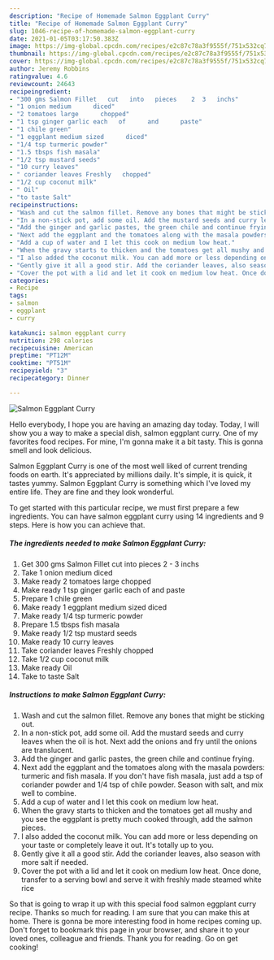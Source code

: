 ```yaml
---
description: "Recipe of Homemade Salmon Eggplant Curry"
title: "Recipe of Homemade Salmon Eggplant Curry"
slug: 1046-recipe-of-homemade-salmon-eggplant-curry
date: 2021-01-05T03:17:50.383Z
image: https://img-global.cpcdn.com/recipes/e2c87c78a3f9555f/751x532cq70/salmon-eggplant-curry-recipe-main-photo.jpg
thumbnail: https://img-global.cpcdn.com/recipes/e2c87c78a3f9555f/751x532cq70/salmon-eggplant-curry-recipe-main-photo.jpg
cover: https://img-global.cpcdn.com/recipes/e2c87c78a3f9555f/751x532cq70/salmon-eggplant-curry-recipe-main-photo.jpg
author: Jeremy Robbins
ratingvalue: 4.6
reviewcount: 24643
recipeingredient:
- "300 gms Salmon Fillet   cut   into   pieces    2  3   inchs"
- "1 onion medium      diced"
- "2 tomatoes large      chopped"
- "1 tsp ginger garlic each   of      and      paste"
- "1 chile green"
- "1 eggplant medium sized      diced"
- "1/4 tsp turmeric powder"
- "1.5 tbsps fish masala"
- "1/2 tsp mustard seeds"
- "10 curry leaves"
- " coriander leaves Freshly   chopped"
- "1/2 cup coconut milk"
- " Oil"
- "to taste Salt"
recipeinstructions:
- "Wash and cut the salmon fillet. Remove any bones that might be sticking out."
- "In a non-stick pot, add some oil. Add the mustard seeds and curry leaves when the oil is hot. Next add the onions and fry until the onions are translucent."
- "Add the ginger and garlic pastes, the green chile and continue frying."
- "Next add the eggplant and the tomatoes along with the masala powders: turmeric and fish masala. If you don&#39;t have fish masala, just add a tsp of coriander powder and 1/4 tsp of chile powder. Season with salt, and mix well to combine."
- "Add a cup of water and I let this cook on medium low heat."
- "When the gravy starts to thicken and the tomatoes get all mushy and you see the eggplant is pretty much cooked through, add the salmon pieces."
- "I also added the coconut milk. You can add more or less depending on your taste or completely leave it out. It&#39;s totally up to you."
- "Gently give it all a good stir. Add the coriander leaves, also season with more salt if needed."
- "Cover the pot with a lid and let it cook on medium low heat. Once done, transfer to a serving bowl and serve it with freshly made steamed white rice"
categories:
- Recipe
tags:
- salmon
- eggplant
- curry

katakunci: salmon eggplant curry 
nutrition: 298 calories
recipecuisine: American
preptime: "PT12M"
cooktime: "PT51M"
recipeyield: "3"
recipecategory: Dinner

---
```



![Salmon Eggplant Curry](https://img-global.cpcdn.com/recipes/e2c87c78a3f9555f/751x532cq70/salmon-eggplant-curry-recipe-main-photo.jpg)

Hello everybody, I hope you are having an amazing day today. Today, I will show you a way to make a special dish, salmon eggplant curry. One of my favorites food recipes. For mine, I'm gonna make it a bit tasty. This is gonna smell and look delicious.

Salmon Eggplant Curry is one of the most well liked of current trending foods on earth. It's appreciated by millions daily. It's simple, it is quick, it tastes yummy. Salmon Eggplant Curry is something which I've loved my entire life. They are fine and they look wonderful.




To get started with this particular recipe, we must first prepare a few ingredients. You can have salmon eggplant curry using 14 ingredients and 9 steps. Here is how you can achieve that.

<!--inarticleads1-->

##### The ingredients needed to make Salmon Eggplant Curry:

1. Get 300 gms Salmon Fillet   cut   into   pieces    2 - 3   inchs
1. Take 1 onion medium      diced
1. Make ready 2 tomatoes large      chopped
1. Make ready 1 tsp ginger garlic each   of      and      paste
1. Prepare 1 chile green
1. Make ready 1 eggplant medium sized      diced
1. Make ready 1/4 tsp turmeric powder
1. Prepare 1.5 tbsps fish masala
1. Make ready 1/2 tsp mustard seeds
1. Make ready 10 curry leaves
1. Take  coriander leaves Freshly   chopped
1. Take 1/2 cup coconut milk
1. Make ready  Oil
1. Take to taste Salt




<!--inarticleads2-->

##### Instructions to make Salmon Eggplant Curry:

1. Wash and cut the salmon fillet. Remove any bones that might be sticking out.
1. In a non-stick pot, add some oil. Add the mustard seeds and curry leaves when the oil is hot. Next add the onions and fry until the onions are translucent.
1. Add the ginger and garlic pastes, the green chile and continue frying.
1. Next add the eggplant and the tomatoes along with the masala powders: turmeric and fish masala. If you don&#39;t have fish masala, just add a tsp of coriander powder and 1/4 tsp of chile powder. Season with salt, and mix well to combine.
1. Add a cup of water and I let this cook on medium low heat.
1. When the gravy starts to thicken and the tomatoes get all mushy and you see the eggplant is pretty much cooked through, add the salmon pieces.
1. I also added the coconut milk. You can add more or less depending on your taste or completely leave it out. It&#39;s totally up to you.
1. Gently give it all a good stir. Add the coriander leaves, also season with more salt if needed.
1. Cover the pot with a lid and let it cook on medium low heat. Once done, transfer to a serving bowl and serve it with freshly made steamed white rice




So that is going to wrap it up with this special food salmon eggplant curry recipe. Thanks so much for reading. I am sure that you can make this at home. There is gonna be more interesting food in home recipes coming up. Don't forget to bookmark this page in your browser, and share it to your loved ones, colleague and friends. Thank you for reading. Go on get cooking!
